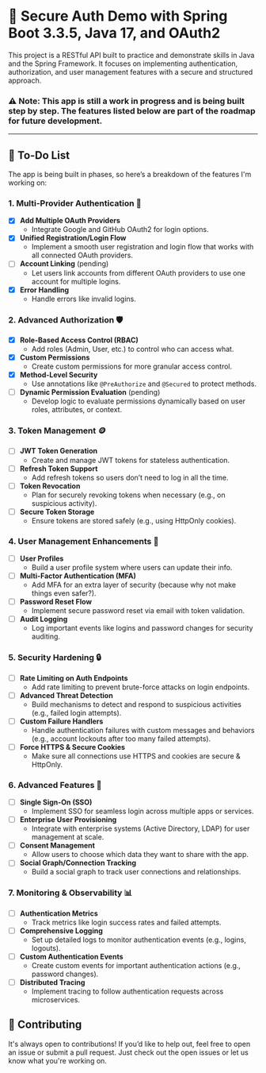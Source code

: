 # 🚀 Secure Auth Demo with Spring Boot 3.3.5, Java 17, and OAuth2 

This project is a RESTful API built to practice and demonstrate skills in Java and the Spring Framework. 
It focuses on implementing authentication, authorization, and user management features with a secure and structured approach.

### ⚠️ **Note**: This app is **still a work in progress** and is being built step by step. The features listed below are part of the roadmap for future development. 

---

## 📝 To-Do List

The app is being built in phases, so here’s a breakdown of the features I'm working on:

### 1. **Multi-Provider Authentication** 🔑
- [x] **Add Multiple OAuth Providers**  
  - Integrate Google and GitHub OAuth2 for login options.
- [x] **Unified Registration/Login Flow**  
  - Implement a smooth user registration and login flow that works with all connected OAuth providers.
- [ ] **Account Linking**  (pending)
  - Let users link accounts from different OAuth providers to use one account for multiple logins.
- [x] **Error Handling**  
  - Handle errors like invalid logins.

### 2. **Advanced Authorization** 🛡️
- [x] **Role-Based Access Control (RBAC)**  
  - Add roles (Admin, User, etc.) to control who can access what.
- [x] **Custom Permissions**  
  - Create custom permissions for more granular access control.
- [x] **Method-Level Security**  
  - Use annotations like `@PreAuthorize` and `@Secured` to protect methods.
- [ ] **Dynamic Permission Evaluation** (pending)
  - Develop logic to evaluate permissions dynamically based on user roles, attributes, or context.

### 3. **Token Management** 🪙
- [ ] **JWT Token Generation**  
  - Create and manage JWT tokens for stateless authentication.
- [ ] **Refresh Token Support**  
  - Add refresh tokens so users don’t need to log in all the time.
- [ ] **Token Revocation**  
  - Plan for securely revoking tokens when necessary (e.g., on suspicious activity).
- [ ] **Secure Token Storage**  
  - Ensure tokens are stored safely (e.g., using HttpOnly cookies).

### 4. **User Management Enhancements** 👤
- [ ] **User Profiles**  
  - Build a user profile system where users can update their info.
- [ ] **Multi-Factor Authentication (MFA)**  
  - Add MFA for an extra layer of security (because why not make things even safer?).
- [ ] **Password Reset Flow**  
  - Implement secure password reset via email with token validation.
- [ ] **Audit Logging**  
  - Log important events like logins and password changes for security auditing.

### 5. **Security Hardening** 🔒
- [ ] **Rate Limiting on Auth Endpoints**  
  - Add rate limiting to prevent brute-force attacks on login endpoints.
- [ ] **Advanced Threat Detection**  
  - Build mechanisms to detect and respond to suspicious activities (e.g., failed login attempts).
- [ ] **Custom Failure Handlers**  
  - Handle authentication failures with custom messages and behaviors (e.g., account lockouts after too many failed attempts).
- [ ] **Force HTTPS & Secure Cookies**  
  - Make sure all connections use HTTPS and cookies are secure & HttpOnly.

### 6. **Advanced Features** 🌟
- [ ] **Single Sign-On (SSO)**  
  - Implement SSO for seamless login across multiple apps or services.
- [ ] **Enterprise User Provisioning**  
  - Integrate with enterprise systems (Active Directory, LDAP) for user management at scale.
- [ ] **Consent Management**  
  - Allow users to choose which data they want to share with the app.
- [ ] **Social Graph/Connection Tracking**  
  - Build a social graph to track user connections and relationships.

### 7. **Monitoring & Observability** 📊
- [ ] **Authentication Metrics**  
  - Track metrics like login success rates and failed attempts.
- [ ] **Comprehensive Logging**  
  - Set up detailed logs to monitor authentication events (e.g., logins, logouts).
- [ ] **Custom Authentication Events**  
  - Create custom events for important authentication actions (e.g., password changes).
- [ ] **Distributed Tracing**  
  - Implement tracing to follow authentication requests across microservices.


## 🤝 Contributing

It's always open to contributions! If you’d like to help out, feel free to open an issue or submit a pull request. Just check out the open issues or let us know what you're working on.

